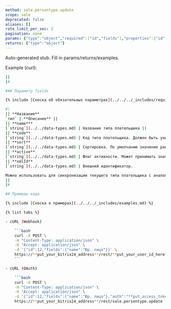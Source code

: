 ```yaml
---
method: sale.persontype.update
scope: sale
deprecated: false
aliases: []
rate_limit_per_sec: 2
pagination: none
params: {"type":"object","required":["id","fields"],"properties":{"id":{"type":"integer"},"fields":{"type":"object"}}}
returns: {"type":"object"}
---
```


Auto-generated stub. Fill in params/returns/examples.

Example (curl):

```bash
||
|#

### Параметр fields

{% include [Сноска об обязательных параметрах](../../../_includes/required.md) %}

#|
|| **Название**
`тип` | **Описание** ||
|| **name***
[`string`](../../data-types.md) | Название типа плательщика ||
|| **code**
[`string`](../../data-types.md) | Код типа плательщика. Должен быть уникальным ||
|| **sort**
[`string`](../../data-types.md) | Сортировка. По умолчанию значение равно `150` ||
|| **active**
[`string`](../../data-types.md) | Флаг активности. Может принимать значения `Y` / `N`. По умолчанию установлено `Y` ||
|| **xmlId**
[`string`](../../data-types.md) | Внешний идентификатор.

Можно использовать для синхронизации текущего типа плательщика с аналогичной позицией во внешней системе
||
|#

## Примеры кода

{% include [Сноска о примерах](../../../_includes/examples.md) %}

{% list tabs %}

- cURL (Webhook)

    ```bash
    curl -X POST \
    -H "Content-Type: application/json" \
    -H "Accept: application/json" \
    -d '{"id":12,"fields":{"name":"Юр. лицо"}}' \
    https://**put_your_bitrix24_address**/rest/**put_your_user_id_here**/**put_your_webhook_here**/sale.persontype.update
    ```

- cURL (OAuth)

    ```bash
    curl -X POST \
    -H "Content-Type: application/json" \
    -H "Accept: application/json" \
    -d '{"id":12,"fields":{"name":"Юр. лицо"},"auth":"**put_access_token_here**"}' \
    https://**put_your_bitrix24_address**/rest/sale.persontype.update
```
